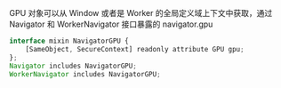 GPU 对象可以从 Window 或者是 Worker 的全局定义域上下文中获取，通过 Navigator 和 WorkerNavigator 接口暴露的 navigator.gpu
```js
interface mixin NavigatorGPU {
    [SameObject, SecureContext] readonly attribute GPU gpu;
};
Navigator includes NavigatorGPU;
WorkerNavigator includes NavigatorGPU;
```
